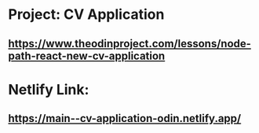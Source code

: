 # Project: CV Application
## https://www.theodinproject.com/lessons/node-path-react-new-cv-application

# Netlify Link:
## https://main--cv-application-odin.netlify.app/
